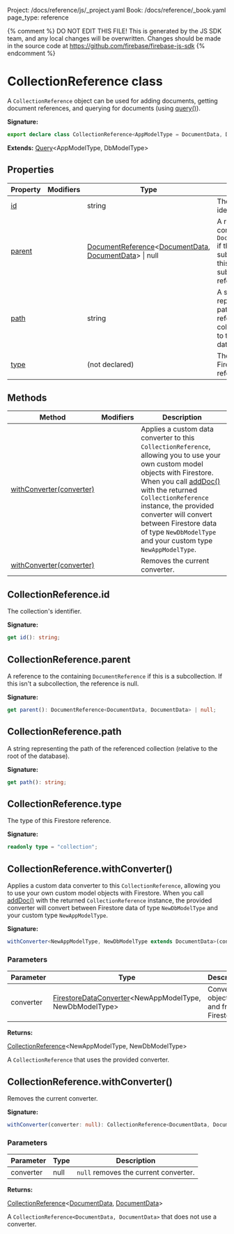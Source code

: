 Project: /docs/reference/js/_project.yaml
Book: /docs/reference/_book.yaml
page_type: reference

{% comment %}
DO NOT EDIT THIS FILE!
This is generated by the JS SDK team, and any local changes will be
overwritten. Changes should be made in the source code at
https://github.com/firebase/firebase-js-sdk
{% endcomment %}

# CollectionReference class
A `CollectionReference` object can be used for adding documents, getting document references, and querying for documents (using [query()](./firestore_.md#query)<!-- -->).

<b>Signature:</b>

```typescript
export declare class CollectionReference<AppModelType = DocumentData, DbModelType extends DocumentData = DocumentData> extends Query<AppModelType, DbModelType> 
```
<b>Extends:</b> [Query](./firestore_.query.md#query_class)<!-- -->&lt;AppModelType, DbModelType&gt;

## Properties

|  Property | Modifiers | Type | Description |
|  --- | --- | --- | --- |
|  [id](./firestore_.collectionreference.md#collectionreferenceid) |  | string | The collection's identifier. |
|  [parent](./firestore_.collectionreference.md#collectionreferenceparent) |  | [DocumentReference](./firestore_.documentreference.md#documentreference_class)<!-- -->&lt;[DocumentData](./firestore_.documentdata.md#documentdata_interface)<!-- -->, [DocumentData](./firestore_.documentdata.md#documentdata_interface)<!-- -->&gt; \| null | A reference to the containing <code>DocumentReference</code> if this is a subcollection. If this isn't a subcollection, the reference is null. |
|  [path](./firestore_.collectionreference.md#collectionreferencepath) |  | string | A string representing the path of the referenced collection (relative to the root of the database). |
|  [type](./firestore_.collectionreference.md#collectionreferencetype) |  | (not declared) | The type of this Firestore reference. |

## Methods

|  Method | Modifiers | Description |
|  --- | --- | --- |
|  [withConverter(converter)](./firestore_.collectionreference.md#collectionreferencewithconverter) |  | Applies a custom data converter to this <code>CollectionReference</code>, allowing you to use your own custom model objects with Firestore. When you call [addDoc()](./firestore_.md#adddoc) with the returned <code>CollectionReference</code> instance, the provided converter will convert between Firestore data of type <code>NewDbModelType</code> and your custom type <code>NewAppModelType</code>. |
|  [withConverter(converter)](./firestore_.collectionreference.md#collectionreferencewithconverter) |  | Removes the current converter. |

## CollectionReference.id

The collection's identifier.

<b>Signature:</b>

```typescript
get id(): string;
```

## CollectionReference.parent

A reference to the containing `DocumentReference` if this is a subcollection. If this isn't a subcollection, the reference is null.

<b>Signature:</b>

```typescript
get parent(): DocumentReference<DocumentData, DocumentData> | null;
```

## CollectionReference.path

A string representing the path of the referenced collection (relative to the root of the database).

<b>Signature:</b>

```typescript
get path(): string;
```

## CollectionReference.type

The type of this Firestore reference.

<b>Signature:</b>

```typescript
readonly type = "collection";
```

## CollectionReference.withConverter()

Applies a custom data converter to this `CollectionReference`<!-- -->, allowing you to use your own custom model objects with Firestore. When you call [addDoc()](./firestore_.md#adddoc) with the returned `CollectionReference` instance, the provided converter will convert between Firestore data of type `NewDbModelType` and your custom type `NewAppModelType`<!-- -->.

<b>Signature:</b>

```typescript
withConverter<NewAppModelType, NewDbModelType extends DocumentData>(converter: FirestoreDataConverter<NewAppModelType, NewDbModelType>): CollectionReference<NewAppModelType, NewDbModelType>;
```

### Parameters

|  Parameter | Type | Description |
|  --- | --- | --- |
|  converter | [FirestoreDataConverter](./firestore_.firestoredataconverter.md#firestoredataconverter_interface)<!-- -->&lt;NewAppModelType, NewDbModelType&gt; | Converts objects to and from Firestore. |

<b>Returns:</b>

[CollectionReference](./firestore_.collectionreference.md#collectionreference_class)<!-- -->&lt;NewAppModelType, NewDbModelType&gt;

A `CollectionReference` that uses the provided converter.

## CollectionReference.withConverter()

Removes the current converter.

<b>Signature:</b>

```typescript
withConverter(converter: null): CollectionReference<DocumentData, DocumentData>;
```

### Parameters

|  Parameter | Type | Description |
|  --- | --- | --- |
|  converter | null | <code>null</code> removes the current converter. |

<b>Returns:</b>

[CollectionReference](./firestore_.collectionreference.md#collectionreference_class)<!-- -->&lt;[DocumentData](./firestore_.documentdata.md#documentdata_interface)<!-- -->, [DocumentData](./firestore_.documentdata.md#documentdata_interface)<!-- -->&gt;

A `CollectionReference<DocumentData, DocumentData>` that does not use a converter.

